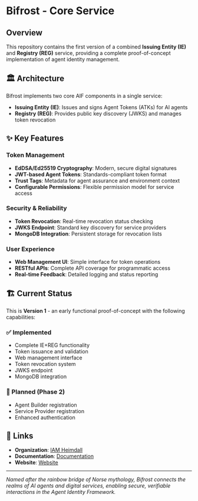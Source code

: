 # Bifrost - Core Service

## Overview

This repository contains the first version of a combined **Issuing Entity (IE)** and **Registry (REG)** service, providing a complete proof-of-concept implementation of agent identity management.

## 🏛️ Architecture

Bifrost implements two core AIF components in a single service:

- **Issuing Entity (IE)**: Issues and signs Agent Tokens (ATKs) for AI agents
- **Registry (REG)**: Provides public key discovery (JWKS) and manages token revocation

## ✨ Key Features

### Token Management
- **EdDSA/Ed25519 Cryptography**: Modern, secure digital signatures
- **JWT-based Agent Tokens**: Standards-compliant token format
- **Trust Tags**: Metadata for agent assurance and environment context
- **Configurable Permissions**: Flexible permission model for service access

### Security & Reliability
- **Token Revocation**: Real-time revocation status checking
- **JWKS Endpoint**: Standard key discovery for service providers
- **MongoDB Integration**: Persistent storage for revocation lists

### User Experience
- **Web Management UI**: Simple interface for token operations
- **RESTful APIs**: Complete API coverage for programmatic access
- **Real-time Feedback**: Detailed logging and status reporting


## 🏗️ Current Status

This is **Version 1** - an early functional proof-of-concept with the following capabilities:

### ✅ Implemented
- Complete IE+REG functionality
- Token issuance and validation
- Web management interface
- Token revocation system
- JWKS endpoint
- MongoDB integration

### 🚧 Planned (Phase 2)
- Agent Builder registration
- Service Provider registration
- Enhanced authentication



## 🔗 Links

- **Organization**: [IAM Heimdall](https://github.com/IAM-Heimdall)
- **Documentation**: [Documentation](docs.iamheimdall.com)
- **Website**: [Website](iamheimdall.com)


---

*Named after the rainbow bridge of Norse mythology, Bifrost connects the realms of AI agents and digital services, enabling secure, verifiable interactions in the Agent Identity Framework.*